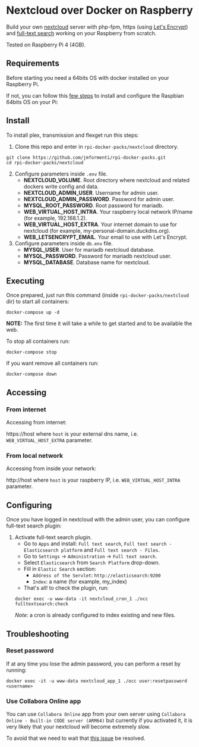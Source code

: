 # Nextcloud over Docker on Raspberry

Build your own [nextcloud](https://nextcloud.com/) server with php-fpm, https (using [Let's Encrypt](https://letsencrypt.org/)) and [full-text search](https://apps.nextcloud.com/apps/fulltextsearch) working on your Raspberry from scratch.

Tested on Raspberry Pi 4 (4GB).

## Requirements

Before starting you need a 64bits OS with docker installed on your Raspberry Pi.

If not, you can follow this [few steps](../INSTALL_OS.md) to install and configure the Raspbian 64bits OS on your Pi:
 
## Install

To install plex, transmission and flexget run this steps:
1. Clone this repo and enter in ``rpi-docker-packs/nextcloud`` directory.
```
git clone https://github.com/jmformenti/rpi-docker-packs.git
cd rpi-docker-packs/nextcloud
```
2. Configure parameters inside `.env` file.
	* **NEXTCLOUD_VOLUME**. Root directory where nextcloud and related dockers write config and data.
	* **NEXTCLOUD_ADMIN_USER**. Username for admin user.
	* **NEXTCLOUD_ADMIN_PASSWORD**. Password for admin user.
	* **MYSQL_ROOT_PASSWORD**. Root password for mariadb.
	* **WEB_VIRTUAL_HOST_INTRA**. Your raspberry local network IP/name (for example, 192.168.1.2).
	* **WEB_VIRTUAL_HOST_EXTRA**. Your internet domain to use for nextcloud (for example, my-personal-domain.duckdns.org).
	* **WEB_LETSENCRYPT_EMAIL**. Your email to use with Let's Encrypt.
3. Configure parameters inside `db.env` file.
	* **MYSQL_USER**. User for mariadb nextcloud database.
	* **MYSQL_PASSWORD**. Password for mariadb nextcloud user.
	* **MYSQL_DATABASE**. Database name for nextcloud.

## Executing

Once prepared, just run this command (inside ``rpi-docker-packs/nextcloud`` dir) to start all containers:
```
docker-compose up -d
```
**NOTE:** The first time it will take a while to get started and to be available the web.

To stop all containers run:
```
docker-compose stop
```
If you want remove all containers run:
```
docker-compose down
```

## Accessing

### From internet

Accessing from internet:

https://host
where `host` is your external dns name, i.e. `WEB_VIRTUAL_HOST_EXTRA` parameter.

### From local network

Accessing from inside your network:

http://host
where `host` is your raspberry IP, i.e. `WEB_VIRTUAL_HOST_INTRA` parameter.
 
## Configuring

Once you have logged in nextcloud with the admin user, you can configure full-text search plugin:

1. Activate full-text search plugin.
	* Go to `Apps` and install: `Full text search`, `Full text search - Elasticsearch platform` and `Full text search - Files`.
	* Go to `Settings` -> `Administration` -> `Full text search`.
	* Select `Elasticsearch` from `Search Platform` drop-down.
	* Fill in `Elastic Search` section:
		* `Address of the Servlet`: `http://elasticsearch:9200`
		* `Index`: a name (for example, my_index)
	* That's all! to check the plugin, run:
	```
	docker exec -u www-data -it nextcloud_cron_1 ./occ fulltextsearch:check
	```
	*Note*: a cron is already configured to index existing and new files.

## Troubleshooting

### Reset password

If at any time you lose the admin password, you can perform a reset by running:
```
docker exec -it -u www-data nextcloud_app_1 ./occ user:resetpassword <username>
```

### Use Collabora Online app

You can use `Collabora Online` app from your own server using `Collabora Online - Built-in CODE server (ARM64)` but currently if you activated it, it is very likely that your nextcloud will become extremely slow.

To avoid that we need to wait that [this issue](https://github.com/nextcloud/richdocuments/issues/1282) be resolved.
